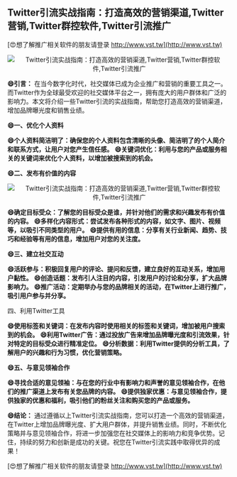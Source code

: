 ## **Twitter引流实战指南：打造高效的营销渠道,Twitter营销,Twitter群控软件,Twitter引流推广**

[😍想了解推广相关软件的朋友请登录 http://www.vst.tw](http://www.vst.tw)

 <center><img src="https://vst.tw/MP4/tuiguang/png/4.png" alt="Twitter引流实战指南：打造高效的营销渠道,Twitter营销,Twitter群控软件,Twitter引流推广"></center>

**😄引言：**
在当今数字化时代，社交媒体已成为企业推广和营销的重要工具之一。而Twitter作为全球最受欢迎的社交媒体平台之一，拥有庞大的用户群体和广泛的影响力。本文将介绍一些Twitter引流的实战指南，帮助您打造高效的营销渠道，增加品牌曝光度和销售业绩。

**😄一、优化个人资料**

**😄个人资料简洁明了：确保您的个人资料包含清晰的头像、简洁明了的个人简介和联系方式，让用户对您产生信任感。**
**😄关键词优化：利用与您的产品或服务相关的关键词来优化个人资料，以增加被搜索到的机会。**

**😄二、发布有价值的内容**

 <center><img src="https://vst.tw/MP4/tuiguang/png/7.png" alt="Twitter引流实战指南：打造高效的营销渠道,Twitter营销,Twitter群控软件,Twitter引流推广"></center>

**😄确定目标受众：了解您的目标受众是谁，并针对他们的需求和兴趣发布有价值的内容。**
**😄多样化内容形式：尝试发布各种形式的内容，如文字、图片、视频等，以吸引不同类型的用户。**
**😄提供有用的信息：分享有关行业新闻、趋势、技巧和经验等有用的信息，增加用户对您的关注度。**

**😄三、建立社交互动**

**😄活跃参与：积极回复用户的评论、提问和反馈，建立良好的互动关系，增加用户黏性。**
**😄创造话题：发布引人注目的内容，引发用户的讨论和分享，扩大品牌影响力。**
**😄推广活动：定期举办与您的品牌相关的活动，在Twitter上进行推广，吸引用户参与并分享。**

四、利用Twitter工具

**😄使用标签和关键词：在发布内容时使用相关的标签和关键词，增加被用户搜索到的机会。**
**😄利用Twitter广告：通过投放广告来增加品牌曝光度和引流效果，针对特定的目标受众进行精准定位。**
**😄分析数据：利用Twitter提供的分析工具，了解用户的兴趣和行为习惯，优化营销策略。**

**😄五、与意见领袖合作**

**😄寻找合适的意见领袖：与在您的行业中有影响力和声誉的意见领袖合作，在他们的推广渠道上发布有关您品牌的内容。**
**😄提供独家优惠：与意见领袖合作，提供独家的优惠和福利，吸引他们的粉丝关注和购买您的产品或服务。**

**😄结论：**
通过遵循以上Twitter引流实战指南，您可以打造一个高效的营销渠道，在Twitter上增加品牌曝光度、扩大用户群体，并提升销售业绩。同时，不断优化策略并与意见领袖合作，将进一步加强您在社交媒体上的影响力和竞争优势。记住，持续的努力和创新是成功的关键。祝您在Twitter引流实践中取得优异的成果！

[😍想了解推广相关软件的朋友请登录 http://www.vst.tw](http://www.vst.tw)



